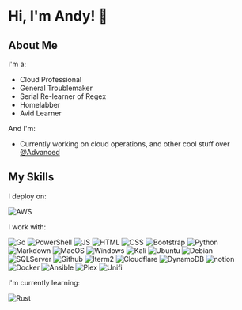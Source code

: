 # Hi, I'm Andy! 👋

## About Me

I'm a:

- Cloud Professional
- General Troublemaker
- Serial Re-learner of Regex
- Homelabber
- Avid Learner

And I'm:

- Currently working on cloud operations, and other cool stuff over [@Advanced](https://github.com/advancedcsg)

## My Skills

I deploy on:

![AWS](https://img.shields.io/badge/Amazon_AWS-232F3E?style=for-the-badge&logo=amazon-aws&logoColor=white)

I work with:

![Go](https://img.shields.io/badge/Go-00ADD8?style=for-the-badge&logo=go&logoColor=white)
![PowerShell](https://img.shields.io/badge/Powershell-2CA5E0?style=for-the-badge&logo=powershell&logoColor=white)
![JS](https://img.shields.io/badge/JavaScript-323330?style=for-the-badge&logo=javascript&logoColor=F7DF1E)
![HTML](https://img.shields.io/badge/HTML5-E34F26?style=for-the-badge&logo=html5&logoColor=white)
![CSS](https://img.shields.io/badge/CSS3-1572B6?style=for-the-badge&logo=css3&logoColor=white)
![Bootstrap](https://img.shields.io/badge/Bootstrap-563D7C?style=for-the-badge&logo=bootstrap&logoColor=white)
![Python](https://img.shields.io/badge/Python-3776AB?style=for-the-badge&logo=python&logoColor=white)
![Markdown](https://img.shields.io/badge/Markdown-000000?style=for-the-badge&logo=markdown&logoColor=white)
![MacOS](https://img.shields.io/badge/mac%20os-000000?style=for-the-badge&logo=apple&logoColor=white)
![Windows](https://img.shields.io/badge/Windows-0078D6?style=for-the-badge&logo=windows&logoColor=white)
![Kali](https://img.shields.io/badge/Kali_Linux-557C94?style=for-the-badge&logo=kali-linux&logoColor=white)
![Ubuntu](https://img.shields.io/badge/Ubuntu-E95420?style=for-the-badge&logo=ubuntu&logoColor=white)
![Debian](https://img.shields.io/badge/Debian-A81D33?style=for-the-badge&logo=debian&logoColor=white)
![SQLServer](https://img.shields.io/badge/Microsoft_SQL_Server-CC2927?style=for-the-badge&logo=microsoft-sql-server&logoColor=white)
![Github](https://img.shields.io/badge/GitHub-100000?style=for-the-badge&logo=github&logoColor=white)
![Iterm2](https://img.shields.io/badge/iTerm2-000000?style=for-the-badge&logo=iterm2&logoColor=white)
![Cloudflare](https://img.shields.io/badge/Cloudflare-F38020?style=for-the-badge&logo=Cloudflare&logoColor=white)
![DynamoDB](https://img.shields.io/badge/Amazon%20DynamoDB-4053D6?style=for-the-badge&logo=Amazon%20DynamoDB&logoColor=white)
![notion](https://img.shields.io/badge/Notion-000000?style=for-the-badge&logo=notion&logoColor=white)
![Docker](https://img.shields.io/badge/docker-%230db7ed.svg?style=for-the-badge&logo=docker&logoColor=white)
![Ansible](https://img.shields.io/badge/ansible-%231A1918.svg?style=for-the-badge&logo=ansible&logoColor=white)
![Plex](https://img.shields.io/badge/plex-%23E5A00D.svg?style=for-the-badge&logo=plex&logoColor=white)
![Unifi](https://img.shields.io/badge/ubiquiti-%230559C9.svg?style=for-the-badge&logo=ubiquiti&logoColor=white)

I'm currently learning:

![Rust](https://img.shields.io/badge/Rust-000000?style=for-the-badge&logo=rust&logoColor=white)
